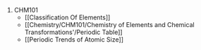 1. CHM101
	- [[Classification Of Elements]]
	- [[Chemistry/CHM101/Chemistry of Elements and Chemical Transformations'/Periodic Table]]
	- [[Periodic Trends of Atomic Size]]


